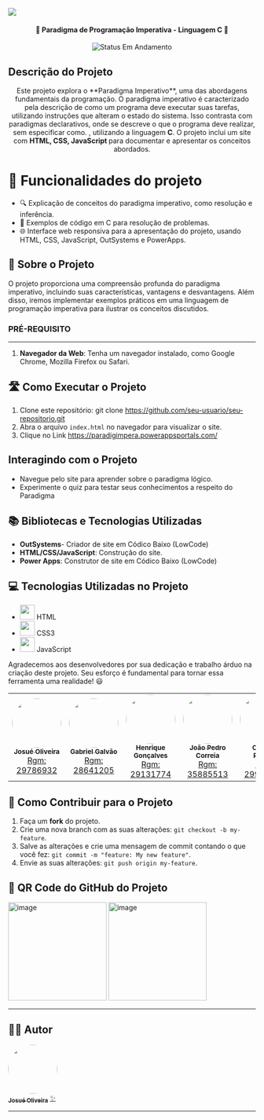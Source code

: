 ![](https://embarcados.com.br/wp-content/uploads/2023/01/linguagem-c.png.webp)

<h4 align="center"> 
	🚧 Paradigma de Programação Imperativa - Linguagem C 🚧
</h4>
<p align="center">
	<img alt="Status Em Andamento" src="https://img.shields.io/badge/STATUS-CONCLU%C3%8DDO-brightgreen">
</p>

## Descrição do Projeto

<p align="center">Este projeto explora o **Paradigma Imperativo**, uma das abordagens fundamentais da programação. O paradigma imperativo é caracterizado pela descrição de como um programa deve executar suas tarefas, utilizando instruções que alteram o estado do sistema. Isso contrasta com paradigmas declarativos, onde se descreve o que o programa deve realizar, sem especificar como.
</b>, utilizando a linguagem <b>C</b>. O projeto inclui um site com <b>HTML, CSS, JavaScript </b> para documentar e apresentar os conceitos abordados.</p>

# :hammer: Funcionalidades do projeto

- 🔍 Explicação de conceitos do paradigma imperativo, como resolução e inferência.
- 📝 Exemplos de código em C para resolução de problemas.
- 🌐 Interface web responsiva para a apresentação do projeto, usando HTML, CSS, JavaScript, OutSystems e PowerApps.

## 🚀 Sobre o Projeto

O projeto proporciona uma compreensão profunda do paradigma imperativo, incluindo suas características, vantagens e desvantagens. Além disso, iremos implementar exemplos práticos em uma linguagem de programação imperativa para ilustrar os conceitos discutidos.

### PRÉ-REQUISITO

---

1. **Navegador da Web**: Tenha um navegador instalado, como Google Chrome, Mozilla Firefox ou Safari.

## 🛣️ Como Executar o Projeto

1. Clone este repositório:
   git clone https://github.com/seu-usuario/seu-repositorio.git
2. Abra o arquivo `index.html` no navegador para visualizar o site.
3. Clique no Link https://paradigimpera.powerappsportals.com/

## Interagindo com o Projeto

- Navegue pelo site para aprender sobre o paradigma lógico.
- Experimente o quiz para testar seus conhecimentos a respeito do Paradigma

## 📚 Bibliotecas e Tecnologias Utilizadas

- **OutSystems**- Criador de site em Códico Baixo (LowCode)
- **HTML/CSS/JavaScript**: Construção do site.
- **Power Apps**: Construtor de site em Códico Baixo (LowCode)

## 💻 Tecnologias Utilizadas no Projeto

- <img src="https://skillicons.dev/icons?i=html" width="30"> HTML
- <img src="https://skillicons.dev/icons?i=css" width="30"> CSS3
- <img src="https://skillicons.dev/icons?i=js" width="30"> JavaScript

Agradecemos aos desenvolvedores por sua dedicação e trabalho árduo na criação deste projeto. Seu esforço é fundamental para tornar essa ferramenta uma realidade! 😃

<table>
  <tr>
     <td align="center"><a href="https://rocketseat.com.br"><img style="border-radius: 50%;" src="https://avatars.githubusercontent.com/u/183226231?v=4?v=4" width="100px;" alt=""/><br /><sub><b>Josué Oliveira</b></sub></a><br /><a href="https://github.com/NatancMartins" title="Rocketseat">Rgm: 29786932</a></td>
    <td align="center"><a href="https://rocketseat.com.br"><img style="border-radius: 50%;" src="https://avatars.githubusercontent.com/u/153385467?v=4?s=400&u=2acd860cb7b8e36135c22717a860c413e2d02eb4&v=4" width="100px;"alt=""/><br /><sub><b>Gabriel Galvão</b></sub></a><br/><a href="https://github.com/Danilo019" title="Rocketseat">Rgm: 28641205</a></td>
    <td align="center"><a href="https://rocketseat.com.br"><img style="border-radius: 50%;" src="https://avatars.githubusercontent.com/u/126253616?v=4](https://github.com/valloo-henriquemoura)?v=4" width="100px;" alt=""/><br /><sub><b>Henrique Gonçalves</b></sub></a><br /><a href="https://github.com/valloo-henriquemoura" title="Rocketseat">Rgm: 29131774</a></td>
    <td align="center"><a href="https://rocketseat.com.br"><img style="border-radius: 50%;" src="https://avatars.githubusercontent.com/u/101334088?v=4?v=4" width="100px;" alt=""/><br /><sub><b>João Pedro Correia</b></sub></a><br /><a href="https://github.com/PCzim" title="Rocketseat">Rgm: 35885513</a></td>
    <td align="center"><a href="https://rocketseat.com.br"><img style="border-radius: 50%;" src="https://avatars.githubusercontent.com/u/185861234?v=4?v=4" width="100px;" alt=""/><br /><sub><b>Charles Pereira</b></sub></a><br /><a href="https://github.com/CJgamer04" title="Rocketseat">Rgm: 29988896</a></td>
    <td align="center"><a href="https://rocketseat.com.br"><img style="border-radius: 50%;" src="https://avatars.githubusercontent.com/u/28148463?v=4?v=4" width="100px;" alt=""/><br /><sub><b>Wilk Pedreira</b></sub></a><br /><a href="https://github.com/willkpc" title="Rocketseat">Rgm: 29371511</a></td> 	  
</table>

## 💪 Como Contribuir para o Projeto

1. Faça um **fork** do projeto.
2. Crie uma nova branch com as suas alterações: `git checkout -b my-feature`.
3. Salve as alterações e crie uma mensagem de commit contando o que você fez: `git commit -m "feature: My new feature"`.
4. Envie as suas alterações: `git push origin my-feature`.

## 💪 QR Code do GitHub do Projeto

<img src="https://github.com/g4lva01/paradigma_imperativo/blob/main/QR%20Code.png" alt="image" width="200" height="200"> <img src="https://raw.githubusercontent.com/g4lva01/paradigma_imperativo/refs/heads/main/QRcode_site_power_Apps.png" alt="image" width="200" height="200">

---

## 🧙‍♂️ Autor

<a href="https://github.com/Danilo019">
<img style="border-radius: 50%;" src="https://avatars.githubusercontent.com/u/183226231?v=4?v=4" width="100px;" alt=""/>
<br />
<sub><b>Josué Oliveira</b></sub></a> <a href="https://github.com/josue-oliveiraa" title="Cubos Academy">✨</a>

---
